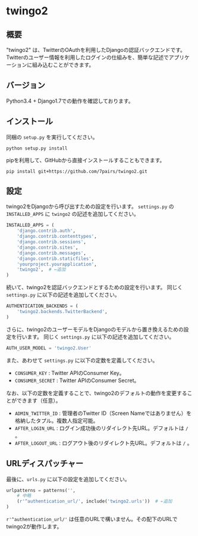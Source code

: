 # twingo2

## 概要

"twingo2" は、TwitterのOAuthを利用したDjangoの認証バックエンドです。
Twitterのユーザー情報を利用したログインの仕組みを、簡単な記述でアプリケーションに組み込むことができます。

## バージョン

Python3.4 + Django1.7での動作を確認しております。

## インストール

同梱の `setup.py` を実行してください。

```
python setup.py install
```

pipを利用して、GitHubから直接インストールすることもできます。

```
pip install git+https://github.com/7pairs/twingo2.git
```

## 設定

twingo2をDjangoから呼び出すための設定を行います。
`settings.py` の `INSTALLED_APPS` に `twingo2` の記述を追加してください。

```python
INSTALLED_APPS = (
    'django.contrib.auth',
    'django.contrib.contenttypes',
    'django.contrib.sessions',
    'django.contrib.sites',
    'django.contrib.messages',
    'django.contrib.staticfiles',
    'yourproject.yourapplication',
    'twingo2',  # ←追加
)
```

続いて、twingo2を認証バックエンドとするための設定を行います。
同じく `settings.py` に以下の記述を追加してください。

```python
AUTHENTICATION_BACKENDS = (
    'twingo2.backends.TwitterBackend',
)
```

さらに、twingo2のユーザーモデルをDjangoのモデルから置き換えるための設定を行います。
同じく `settings.py` に以下の記述を追加してください。

```python
AUTH_USER_MODEL = 'twingo2.User'
```

また、あわせて `settings.py` に以下の定数を定義してください。

* `CONSUMER_KEY` : Twitter APIのConsumer Key。
* `CONSUMER_SECRET` : Twitter APIのConsumer Secret。

なお、以下の定数を定義することで、twingo2のデフォルトの動作を変更することができます（任意）。

* `ADMIN_TWITTER_ID` : 管理者のTwitter ID（Screen Nameではありません）を格納したタプル。複数人指定可能。
* `AFTER_LOGIN_URL` : ログイン成功後のリダイレクト先URL。デフォルトは `/` 。
* `AFTER_LOGOUT_URL` : ログアウト後のリダイレクト先URL。デフォルトは `/` 。

## URLディスパッチャー

最後に、`urls.py` に以下の設定を追加してください。

```python
urlpatterns = patterns('',
    # 中略
    (r'^authentication_url/', include('twingo2.urls'))  # ←追加
)
```

`r'^authentication_url/'` は任意のURLで構いません。その配下のURLでtwingo2が動作します。
